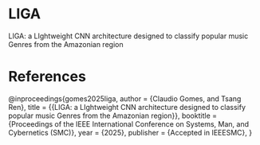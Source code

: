 # LIGA
LIGA: a LIghtweight CNN architecture designed to classify popular music Genres from the Amazonian region

# References
@inproceedings{gomes2025liga,
  author    = {Claudio Gomes, and Tsang Ren},
  title     = {{LIGA: a LIghtweight CNN architecture designed to classify popular music Genres from the Amazonian region}},
  booktitle = {Proceedings of the IEEE International Conference on Systems, Man, and Cybernetics (SMC)},
  year      = {2025},
  publisher = {Accepted in IEEESMC},
}

